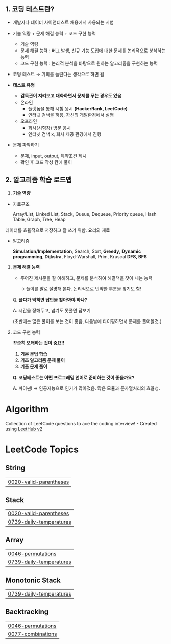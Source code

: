 ## 1. 코딩 테스트란?

- 개발자나 데이터 사이언티스트 채용에서 사용되는 시험
- 기술 역량 + 문제 해결 능력 + 코드 구현 능력
    - 기술 역량
    - 문제 해결 능력 : 버그 발생, 신규 기능 도입에 대한 문제를 논리적으로 분석하는 능력
    - 코드 구현 능력 : 논리적 분석을 바탕으로 원하는 알고리즘을 구현하는 능력
- 코딩 테스트 → 기회를 늘린다는 생각으로 하면 됨
- **테스트 유형**
    - **감독관이 지켜보고 대화하면서 문제를 푸는 경우도 있음**
    - 온라인
        - 플랫폼을 통해 시험 응시 **(HackerRank, LeetCode)**
        - 인터넷 검색을 허용, 자신의 개발환경에서 실행
    - 오프라인
        - 회사(시험장) 방문 응시
        - 인터넷 검색 x, 회사 제공 환경에서 진행

- 문제 파악하기
    - 문제, input, output, 제약조건 제시
    - 확인 후 코드 작성 칸에 풀이
## 2. 알고리즘 학습 로드맵

1. **기술 역량**

- 자료구조
    
    Array/List, Linked List, 
    Stack, Queue, Dequeue, 
    Priority queue, Hash Table,
    Graph, Tree, Heap
    

데이터를 효율적으로 저장하고 잘 쓰기 위함. 요리의 재료

- 알고리즘
    
    **Simulation/Implementation**,
    Search, Sort, **Greedy,**
    **Dynamic programming, Dijkstra**, 
    Floyd-Warshall, Prim, Kruscal
    **DFS, BFS**
    
1. **문제 해결 능력**
    - 주어진 제시문을 잘 이해하고, 문제를 분석하여 해결책을 찾아 내는 능력
        
        → 풀이를 말로 설명해 본다. 논리적으로 빈약한 부분을 찾기도 함!
        
    
    Q. **풀다가 막히면 답안을 찾아봐야 하나?**
    
    A. 시간을 정해두고, 넘겨도 못풀면 답보기 
    
    (초반에는 많은 풀이를 보는 것이 좋음, 다음날에 타이핑하면서 문제를 풀어볼것.)
    
2. 코드 구현 능력
    
    **꾸준히 오래하는 것이 중요!!**
    
    1. **기본 문법 학습**
    2. **기초 알고리즘 문제 풀이**
    3. **기출 문제 풀이**
    
    **Q. 코딩테스트는 어떤 프로그래밍 언어로 준비하는 것이 좋을까요?**
    
    A. 파이썬! → 인공지능으로 인기가 많아졌음. 많은 모듈과 문자열처리의 효율성.

# Algorithm
Collection of LeetCode questions to ace the coding interview! - Created using [LeetHub v2](https://github.com/arunbhardwaj/LeetHub-2.0)

<!---LeetCode Topics Start-->
# LeetCode Topics
## String
|  |
| ------- |
| [0020-valid-parentheses](https://github.com/lee-JunR/Algorithm/tree/master/0020-valid-parentheses) |
## Stack
|  |
| ------- |
| [0020-valid-parentheses](https://github.com/lee-JunR/Algorithm/tree/master/0020-valid-parentheses) |
| [0739-daily-temperatures](https://github.com/lee-JunR/Algorithm/tree/master/0739-daily-temperatures) |
## Array
|  |
| ------- |
| [0046-permutations](https://github.com/lee-JunR/Algorithm/tree/master/0046-permutations) |
| [0739-daily-temperatures](https://github.com/lee-JunR/Algorithm/tree/master/0739-daily-temperatures) |
## Monotonic Stack
|  |
| ------- |
| [0739-daily-temperatures](https://github.com/lee-JunR/Algorithm/tree/master/0739-daily-temperatures) |
## Backtracking
|  |
| ------- |
| [0046-permutations](https://github.com/lee-JunR/Algorithm/tree/master/0046-permutations) |
| [0077-combinations](https://github.com/lee-JunR/Algorithm/tree/master/0077-combinations) |
<!---LeetCode Topics End-->